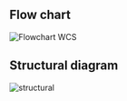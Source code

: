 ## Flow chart

![Flowchart WCS](https://user-images.githubusercontent.com/102732132/167931930-17a8da68-712a-4c2b-96f6-de2672155fa3.png)

## Structural diagram

![structural](https://user-images.githubusercontent.com/101174057/167923856-3066018e-aab3-4bb1-ab80-f976023ccdec.png)

